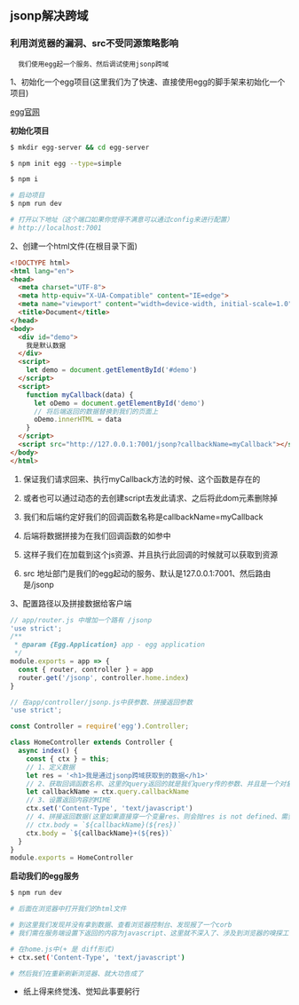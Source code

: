## jsonp解决跨域

### 利用浏览器的漏洞、src不受同源策略影响

```text
  我们使用egg起一个服务、然后调试使用jsonp跨域
```

1、初始化一个egg项目(这里我们为了快速、直接使用egg的脚手架来初始化一个项目)

[egg官网](https://eggjs.org/zh-cn/)

**初始化项目**

```bash
$ mkdir egg-server && cd egg-server

$ npm init egg --type=simple

$ npm i

# 启动项目
$ npm run dev

# 打开以下地址（这个端口如果你觉得不满意可以通过config来进行配置）
# http://localhost:7001
```

2、创建一个html文件(在根目录下面)

```html
<!DOCTYPE html>
<html lang="en">
<head>
  <meta charset="UTF-8">
  <meta http-equiv="X-UA-Compatible" content="IE=edge">
  <meta name="viewport" content="width=device-width, initial-scale=1.0">
  <title>Document</title>
</head>
<body>
  <div id="demo">
    我是默认数据
  </div>
  <script>
    let demo = document.getElementById('#demo')
  </script>
  <script>
    function myCallback(data) {
      let oDemo = document.getElementById('demo')
      // 将后端返回的数据替换到我们的页面上
      oDemo.innerHTML = data
    }
  </script>
  <script src="http://127.0.0.1:7001/jsonp?callbackName=myCallback"></script>
</body>
</html>
```

1. 保证我们请求回来、执行myCallback方法的时候、这个函数是存在的

2. 或者也可以通过动态的去创建script去发此请求、之后将此dom元素删除掉

3. 我们和后端约定好我们的回调函数名称是callbackName=myCallback

4. 后端将数据拼接为在我们回调函数的如参中 

5. 这样子我们在加载到这个js资源、并且执行此回调的时候就可以获取到资源

6. src 地址部门是我们的egg起动的服务、默认是127.0.0.1:7001、然后路由是/jsonp

3、配置路径以及拼接数据给客户端

```javascript
// app/router.js 中增加一个路有 /jsonp
'use strict';
/**
 * @param {Egg.Application} app - egg application
 */
module.exports = app => {
  const { router, controller } = app
  router.get('/jsonp', controller.home.index)
}

// 在app/controller/jsonp.js中获参数、拼接返回参数
'use strict';

const Controller = require('egg').Controller;

class HomeController extends Controller {
  async index() {
    const { ctx } = this;
    // 1、定义数据
    let res = '<h1>我是通过jsonp跨域获取到的数据</h1>'
    // 2、获取回调函数名称、这里的query返回的就是我们query传的参数、并且是一个对象 eg: {callbackName: myCallback}
    let callbackName = ctx.query.callbackName
    // 3、设置返回内容的MIME
    ctx.set('Content-Type', 'text/javascript')
    // 4、拼接返回数据(这里如果直接穿一个变量res、则会抛res is not defined、需要转下字符串)
    // ctx.body = `${callbackName}(${res})`
    ctx.body = `${callbackName}+(${res})`
  }
}
module.exports = HomeController
```

**启动我们的egg服务**

```bash
$ npm run dev

# 后面在浏览器中打开我们的html文件

# 到这里我们发现并没有拿到数据、查看浏览器控制台、发现报了一个corb
# 我们需在服务端设置下返回的内容为javascript、这里就不深入了、涉及到浏览器的嗅探工作

# 在home.js中(+ 是 diff形式)
+ ctx.set('Content-Type', 'text/javascript')

# 然后我们在重新刷新浏览器、就大功告成了
```

- 纸上得来终觉浅、觉知此事要躬行
